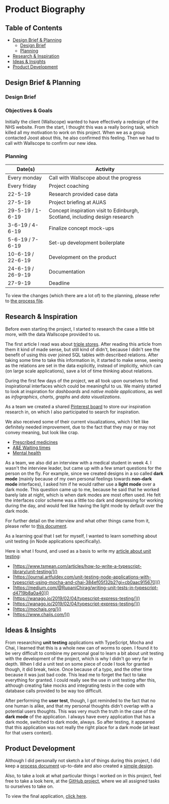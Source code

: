 # Product Biography

## Table of Contents

* [Design Brief & Planning](#Design-Brief-&-Planning)
    * [Design Brief](#Design-Brief)
    * [Planning](#Planning)
* [Research & Inspiration](#Research-&-Inspiration)
* [Ideas & Insights](#Ideas-&-Insights)
* [Product Development](#Product-Development)

## Design Brief & Planning

### Design Brief

### Objectives & Goals

Initially the client (Wallscope) wanted to have effectively a redesign of the NHS website.
From the start, I thought this was a really boring task, which killed all my motivation to work on this project.
When we as a group contacted Joost about this, he also confirmed this feeling.
Then we had to call with Wallscope to confirm our new idea.

### Planning

| Date(s)           | Activity                                                                   |
|-------------------|----------------------------------------------------------------------------|
| Every monday      | Call with Wallscope about the progress                                     |
| Every friday      | Project coaching                                                           |
| 22-5-19           | Research provided case data                                                |
| 27-5-19           | Project briefing at AUAS                                                   |
| 29-5-19 / 1-6-19  | Concept inspiration visit to Edinburgh, Scotland, including design research |
| 3-6-19 / 4-6-19   | Finalize concept mock-ups                                                   |
| 5-6-19 / 7-6-19   | Set-up development boilerplate                                              |
| 10-6-19 / 22-6-19 | Development on the product                                                 |
| 24-6-19 / 26-9-19 | Documentation                                                              |
| 27-9-19           | Deadline                                                                   |

To view the changes (which there are a lot of) to the planning, please refer to [the process file](./PROCESS.md).

## Research & Inspiration

Before even starting the project, I started to research the case a little bit more, with the data Wallscope provided to us.

The first article I read was about [triple stores](https://medium.com/wallscope/linked-data-a-conceptual-exploration-9860a1f44d68?source=friends_link&sk=a4a70e4b3af9326157a0386981a0a84f). After reading this article from them it kind of made sense, but still kind of didn't, because I didn't see the benefit of using this over joined SQL tables with described relations.
After taking some time to take this information in, it started to make sense, seeing as the relations are set in the data explicitly, instead of implicitly, which can (on large scale applications), save a lot of time thinking about relations.

During the first few days of the project, we all took upon ourselves to find inspirational interfaces which could be meaningful to us.
We mainly started to look at inspiration for _dashboards_ and _native mobile applications_, as well as _infographics_, _charts_, _graphs_ and _data visualizations_.

As a team we created a shared [Pinterest board](https://nl.pinterest.com/chelsea_doelema/wallscope-web-dev/) to store our inspiration research in, on which I also participated to search for inspiration.

We also received some of their current visualizations, which I felt like definitely needed improvement, due to the fact that they may or may not convey meaning, but look like crap.

* [Prescribed medicines](https://www.isdscotland.org/Health-Topics/Prescribing-and-Medicines/Publications/2019-05-14/visualisation.asp)
* [A&E Waiting times](https://www.isdscotland.org/Health-Topics/Emergency-Care/Publications/2019-05-07/Summary/index.asp)
* [Mental health](https://www.isdscotland.org/Health-Topics/Mental-Health/Publications/2018-09-25/psychiatric-inpatient-activity/?28376406432)

As a team, we also did an interview with a medical student in week 4.
I wasn't the interview leader, but came up with a few smart questions for the person on the fly. For example, since we created designs in a so called **dark mode** (mainly because of my own personal feelings towards **non-dark mode** interfaces), I asked him if he would rather use a **light mode** over a dark mode.
This question came up to me, because he said that he worked barely late at night, which is when dark modes are most often used.
He felt the interfaces color scheme was a little too dark and depressing for working during the day, and would feel like having the light mode by default over the dark mode.

For further detail on the interview and what other things came from it, please refer to [this document](https://github.com/Maikxx/360-wallscope/blob/master/docs/USER_TEST.md).

As a learning goal that I set for myself, I wanted to learn something about unit testing (in Node applications specifically).

Here is what I found, and used as a basis to write my [article about unit testing](https://github.com/Maikxx/weekly-nerd-1819/blob/master/articles/UNIT_TESTING.md):

* [https://www.tsmean.com/articles/how-to-write-a-typescript-library/unit-testing/]()
* [https://journal.artfuldev.com/unit-testing-node-applications-with-typescript-using-mocha-and-chai-384ef05f32b2?gi=cb0aac915670]()
* [https://medium.com/@RupaniChirag/writing-unit-tests-in-typescript-d4719b8a0a40]()
* [https://wanago.io/2019/02/04/typescript-express-testing/]()
* [https://wanago.io/2019/02/04/typescript-express-testing/]()
* [https://mochajs.org/]()
* [https://www.chaijs.com/]()

## Ideas & Insights

From researching **unit testing** applications with TypeScript, Mocha and Chai, I learned that this is a whole new can of worms to open.
I found it to be very difficult to combine my personal goal to learn a bit about unit testing with the development of the project, which is why I didn't go very far in depth.
When I did a unit test on some piece of code I took for granted though, it did break, twice. Once because of a typo, and the other time because it was just bad code.
This lead me to forget the fact to take everything for granted. I could really see the use in unit testing after this, although creating fake mocks and integrating tests in the code with database calls provided to be way too difficult.

After performing the **user test**, though, I got reminded to the fact that no one human is alike, and that my personal thoughts didn't overlap with a potential users thoughts.
This was very much the truth in the case of the **dark mode** of the application.
I always have every application that has a dark mode, switched to dark mode, always. So after testing, it appeared that this application was not really the right place for a dark mode (at least for that users context).

## Product Development

Although I did personally not sketch a lot of things during this project, I did keep a [process document](./PROCESS.md) up-to-date and also created a [simple design](https://github.com/Maikxx/360-wallscope/blob/master/docs/BRIEFING_3.md).

Also, to take a look at what particular things I worked on in this project, feel free to take a look here, at the [GitHub project](https://github.com/Maikxx/360-wallscope/projects/1), where we all assigned tasks to ourselves to take on.

To view the final application, [click here](https://wallscope.herokuapp.com).